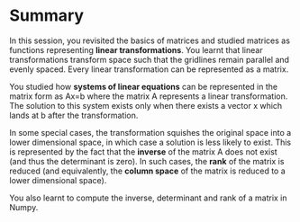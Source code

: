 # Summary

In this session, you revisited the basics of matrices and studied matrices as functions representing **linear transformations**. You learnt that linear transformations transform space such that the gridlines remain parallel and evenly spaced. Every linear transformation can be represented as a matrix.

You studied how **systems of linear equations** can be represented in the matrix form as Ax=b where the matrix A represents a linear transformation. The solution to this system exists only when there exists a vector x which lands at b after the transformation.

In some special cases, the transformation squishes the original space into a lower dimensional space, in which case a solution is less likely to exist. This is represented by the fact that the **inverse** of the matrix A does not exist (and thus the determinant is zero). In such cases, the **rank** of the matrix is reduced (and equivalently, the **column space** of the matrix is reduced to a lower dimensional space).

You also learnt to compute the inverse, determinant and rank of a matrix in Numpy.
